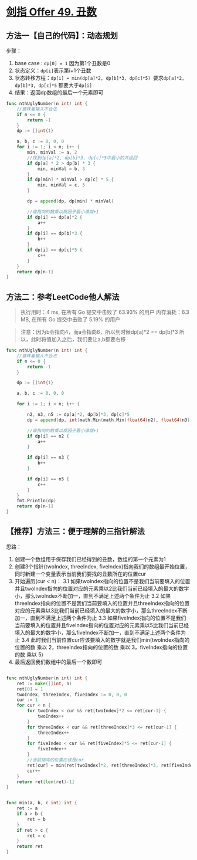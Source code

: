 # [剑指 Offer 49. 丑数](https://leetcode-cn.com/problems/chou-shu-lcof/)

## 方法一【自己的代码】：动态规划


步骤：
1. base case : `dp[0] = 1`   因为第1个丑数是0
2. 状态定义：`dp[i]`表示第i+1个丑数
3. 状态转移方程：`dp[i] = min(dp[a]*2, dp[b]*3, dp[c]*5) `要求`dp[a]*2, dp[b]*3, dp[c]*5` 都要大于`dp[i]`
4. 结果：返回dp数组的最后一个元素即可


```go
func nthUglyNumber(n int) int {
	//意味着输入不合法
	if n <= 0 {
		return -1
	}
	dp := []int{1}

	a, b, c := 0, 0, 0
	for i := 1; i < n; i++ {
		min, minVal := a, 2
		//找到dp[a]*2, dp[b]*3, dp[c]*5中最小的并返回
		if dp[a] * 2 > dp[b] * 3 {
			min, minVal = b, 3
		}
		if dp[min] * minVal > dp[c] * 5 {
			min, minVal = c, 5
		}

		dp = append(dp, dp[min] * minVal)

		//谁指向的数乘以质因子最小谁就+1
		if dp[i] == dp[a]*2 {
			a++
		}
		if dp[i] == dp[b]*3 {
			b++
		}
		if dp[i] == dp[c]*5 {
			c++
		}
	}
	return dp[n-1]
}
```

## 方法二：参考LeetCode他人解法


> 执行用时：4 ms, 在所有 Go 提交中击败了 63.93% 的用户
> 内存消耗：6.3 MB, 在所有 Go 提交中击败了 5.19% 的用户

> 注意：因为b会指向4，而a会指向6，所以到时候dp[a]*2 == dp[b]*3 所以，此时将值加入之后，我们要让a,b都要右移

```go
func nthUglyNumber(n int) int {
	//意味着输入不合法
	if n <= 0 {
		return -1
	}

	dp := []int{1}

	a, b, c := 0, 0, 0

	for i := 1; i < n; i++ {

		n2, n3, n5 := dp[a]*2, dp[b]*3, dp[c]*5
		dp = append(dp, int(math.Min(math.Min(float64(n2), float64(n3)), float64(n5))))

		//谁指向的数乘以质因子最小谁就+1
		if dp[i] == n2 {
			a++
		}

		if dp[i] == n3 {
			b++
		}

		if dp[i] == n5 {
			c++
		}
	}
	fmt.Println(dp)
	return dp[n-1]
}
```

## 【推荐】方法三：便于理解的三指针解法

思路：
1. 创建一个数组用于保存我们已经得到的丑数，数组的第一个元素为1
2. 创建3个指针(twoIndex, threeIndex, fiveIndex)指向我们的数组最开始位置，同时新建一个变量表示当前我们要找的丑数所在的位置cur
3. 开始遍历(cur < n)：
	3.1 如果twoIndex指向的位置不是我们当前要填入的位置并且twoIndex指向的位置对应的元素乘以2比我们当前已经填入的最大的数字小，那么twoIndex不断加一，直到不满足上述两个条件为止
	3.2 如果threeIndex指向的位置不是我们当前要填入的位置并且threeIndex指向的位置对应的元素乘以3比我们当前已经填入的最大的数字小，那么threeIndex不断加一，直到不满足上述两个条件为止
	3.3 如果fiveIndex指向的位置不是我们当前要填入的位置并且fiveIndex指向的位置对应的元素乘以5比我们当前已经填入的最大的数字小，那么fiveIndex不断加一，直到不满足上述两个条件为止
	3.4 此时我们当前位置cur应该要填入的数字就是我们min(twoIndex指向的位置的数 乘以 2，threeIndex指向的位置的数 乘以 3，fiveIndex指向的位置的数 乘以 5)
4. 最后返回我们数组中的最后一个数即可
```go

func nthUglyNumber(n int) int {
	ret := make([]int, n)
	ret[0] = 1
	twoIndex, threeIndex, fiveIndex := 0, 0, 0
	cur := 1
	for cur < n {
		for twoIndex < cur && ret[twoIndex]*2 <= ret[cur-1] {
			twoIndex++
		}
		for threeIndex < cur && ret[threeIndex]*3 <= ret[cur-1] {
			threeIndex++
		}
		for fiveIndex < cur && ret[fiveIndex]*5 <= ret[cur-1] {
			fiveIndex++
		}
		//当前指向的位置应该是cur
		ret[cur] = min(ret[twoIndex]*2, ret[threeIndex]*3, ret[fiveIndex]*5)
		cur++
	}
	return ret[len(ret)-1]
}


func min(a, b, c int) int {
	ret := a
	if a > b {
		ret = b
	}
	if ret > c {
		ret = c
	}
	return ret
}
```
